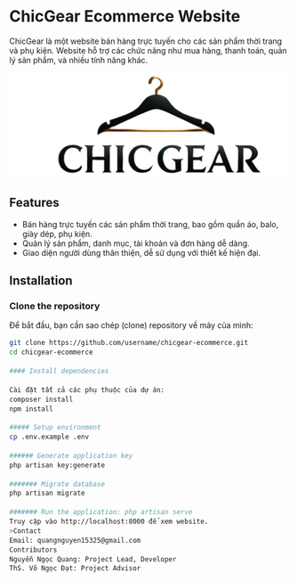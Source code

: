 # ChicGear Ecommerce Website

ChicGear là một website bán hàng trực tuyến cho các sản phẩm thời trang và phụ kiện. Website hỗ trợ các chức năng như mua hàng, thanh toán, quản lý sản phẩm, và nhiều tính năng khác.

![ChicGear Homepage](https://github.com/quangnguyen16325/chicgear-laravel11-ecommerce/blob/master/public/assets/imgs/logo/logo.png)

## Features

- Bán hàng trực tuyến các sản phẩm thời trang, bao gồm quần áo, balo, giày dép, phụ kiện.
- Quản lý sản phẩm, danh mục, tài khoản và đơn hàng dễ dàng.
- Giao diện người dùng thân thiện, dễ sử dụng với thiết kế hiện đại.

## Installation

### Clone the repository

Để bắt đầu, bạn cần sao chép (clone) repository về máy của mình:

```bash
git clone https://github.com/username/chicgear-ecommerce.git
cd chicgear-ecommerce

#### Install dependencies

Cài đặt tất cả các phụ thuộc của dự án:
composer install
npm install

##### Setup environment
cp .env.example .env

###### Generate application key
php artisan key:generate

####### Migrate database
php artisan migrate

####### Run the application: php artisan serve
Truy cập vào http://localhost:8000 để xem website.
>Contact
Email: quangnguyen15325@gmail.com
Contributors
Nguyễn Ngọc Quang: Project Lead, Developer
ThS. Võ Ngọc Đạt: Project Advisor



